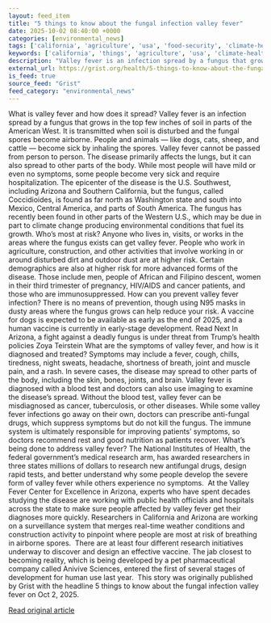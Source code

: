 ```yaml
---
layout: feed_item
title: "5 things to know about the fungal infection valley fever"
date: 2025-10-02 08:40:00 +0000
categories: [environmental_news]
tags: ['california', 'agriculture', 'usa', 'food-security', 'climate-health', 'public-health', 'year-2025']
keywords: ['california', 'things', 'agriculture', 'usa', 'climate-health', 'food-security', 'about', 'know']
description: "Valley fever is an infection spread by a fungus that grows in the top few inches of soil in parts of the American West"
external_url: https://grist.org/health/5-things-to-know-about-the-fungal-infection-valley-fever/
is_feed: true
source_feed: "Grist"
feed_category: "environmental_news"
---
```


What is valley fever and how does it spread? Valley fever is an infection spread by a fungus that grows in the top few inches of soil in parts of the American West. It is transmitted when soil is disturbed and the fungal spores become airborne. People and animals — like dogs, cats, sheep, and cattle — become sick by inhaling the spores. Valley fever cannot be passed from person to person. The disease primarily affects the lungs, but it can also spread to other parts of the body. While most people will have mild or even no symptoms, some people become very sick and require hospitalization. The epicenter of the disease is the U.S. Southwest, including Arizona and Southern California, but the fungus, called Coccidioides, is found as far north as Washington state and south into Mexico, Central America, and parts of South America. The fungus has recently been found in other parts of the Western U.S., which may be due in part to climate change producing environmental conditions that fuel its growth. Who&#8217;s most at risk? Anyone who lives in, visits, or works in the areas where the fungus exists can get valley fever. People who work in agriculture, construction, and other activities that involve working in or around disturbed dirt and outdoor dust are at higher risk. Certain demographics are also at higher risk for more advanced forms of the disease. Those include men, people of African and Filipino descent, women in their third trimester of pregnancy, HIV/AIDS and cancer patients, and those who are immunosuppressed. How can you prevent valley fever infection? There is no means of prevention, though using N95 masks in dusty areas where the fungus grows can help reduce your risk. A vaccine for dogs is expected to be available as early as the end of 2025, and a human vaccine is currently in early-stage development. Read Next In Arizona, a fight against a deadly fungus is under threat from Trump’s health policies Zoya Teirstein What are the symptoms of valley fever, and how is it diagnosed and treated? Symptoms may include a fever, cough, chills, tiredness, night sweats, headache, shortness of breath, joint and muscle pain, and a rash. In severe cases, the disease may spread to other parts of the body, including the skin, bones, joints, and brain. Valley fever is diagnosed with a blood test and doctors can also use imaging to examine the disease&#8217;s spread. Without the blood test, valley fever can be misdiagnosed as cancer, tuberculosis, or other diseases. While some valley fever infections go away on their own, doctors can prescribe anti-fungal drugs, which suppress symptoms but do not kill the fungus. The immune system is ultimately responsible for improving patients’ symptoms, so doctors recommend rest and good nutrition as patients recover. What&#8217;s being done to address valley fever? The National Institutes of Health, the federal government’s medical research arm, has awarded researchers in three states millions of dollars to research new antifungal drugs, design rapid tests, and better understand why some people develop the severe form of valley fever while others experience no symptoms.&nbsp; At the Valley Fever Center for Excellence in Arizona, experts who have spent decades studying the disease are working with public health officials and hospitals across the state to make sure people affected by valley fever get their diagnoses more quickly. Researchers in California and Arizona are working on a surveillance system that merges real-time weather conditions and construction activity to pinpoint where people are most at risk of breathing in airborne spores.&nbsp; There are at least four different research initiatives underway to discover and design an effective vaccine. The jab closest to becoming reality, which is being developed by a pet pharmaceutical company called Anivive Sciences, entered the first of several stages of development for human use last year.&nbsp; This story was originally published by Grist with the headline 5 things to know about the fungal infection valley fever on Oct 2, 2025.

[Read original article](https://grist.org/health/5-things-to-know-about-the-fungal-infection-valley-fever/)
